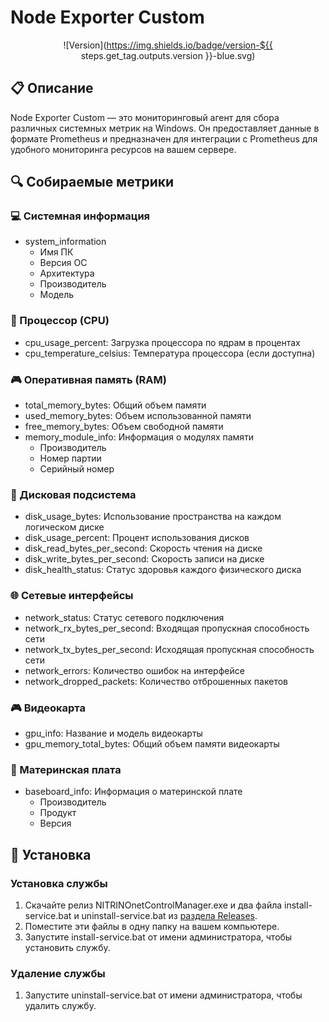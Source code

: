 # Node Exporter Custom

<div align="center">

![Version](https://img.shields.io/badge/version-${{ steps.get_tag.outputs.version }}-blue.svg)

</div>

## 📋 Описание

Node Exporter Custom — это мониторинговый агент для сбора различных системных метрик на Windows. Он предоставляет данные в формате Prometheus и предназначен для интеграции с Prometheus для удобного мониторинга ресурсов на вашем сервере.

## 🔍 Собираемые метрики

### 💻 Системная информация

- system_information
  - Имя ПК
  - Версия ОС
  - Архитектура
  - Производитель
  - Модель

### 🔲 Процессор (CPU)

- cpu_usage_percent: Загрузка процессора по ядрам в процентах
- cpu_temperature_celsius: Температура процессора (если доступна)

### 🎮 Оперативная память (RAM)

- total_memory_bytes: Общий объем памяти
- used_memory_bytes: Объем использованной памяти
- free_memory_bytes: Объем свободной памяти
- memory_module_info: Информация о модулях памяти
  - Производитель
  - Номер партии
  - Серийный номер

### 💽 Дисковая подсистема

- disk_usage_bytes: Использование пространства на каждом логическом диске
- disk_usage_percent: Процент использования дисков
- disk_read_bytes_per_second: Скорость чтения на диске
- disk_write_bytes_per_second: Скорость записи на диске
- disk_health_status: Статус здоровья каждого физического диска

### 🌐 Сетевые интерфейсы

- network_status: Статус сетевого подключения
- network_rx_bytes_per_second: Входящая пропускная способность сети
- network_tx_bytes_per_second: Исходящая пропускная способность сети
- network_errors: Количество ошибок на интерфейсе
- network_dropped_packets: Количество отброшенных пакетов

### 🎮 Видеокарта

- gpu_info: Название и модель видеокарты
- gpu_memory_total_bytes: Общий объем памяти видеокарты

### 🔧 Материнская плата

- baseboard_info: Информация о материнской плате
  - Производитель
  - Продукт
  - Версия

## 🚀 Установка

### Установка службы

1. Скачайте релиз NITRINOnetControlManager.exe и два файла install-service.bat и uninstall-service.bat из [раздела Releases](https://github.com/yourusername/yourrepository/releases).
2. Поместите эти файлы в одну папку на вашем компьютере.
3. Запустите install-service.bat от имени администратора, чтобы установить службу.

### Удаление службы

1. Запустите uninstall-service.bat от имени администратора, чтобы удалить службу.
